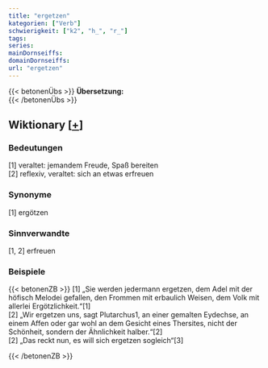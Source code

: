 ```yaml
---
title: "ergetzen"
kategorien: ["Verb"]
schwierigkeit: ["k2", "h_", "r_"]
tags:
series:
mainDornseiffs:
domainDornseiffs:
url: "ergetzen"
---
```


{{< betonenÜbs >}}
**Übersetzung:**  
{{< /betonenÜbs >}}

## Wiktionary [[+](https://de.wiktionary.org/wiki/ergetzen)]

### Bedeutungen
[1] veraltet: jemandem Freude, Spaß bereiten  
[2] reflexiv, veraltet: sich an etwas erfreuen  

### Synonyme
[1] ergötzen  

### Sinnverwandte
[1, 2] erfreuen  

### Beispiele
{{< betonenZB >}}
[1] „Sie werden jedermann ergetzen, dem Adel mit der höfisch Melodei gefallen, den Frommen mit erbaulich Weisen, dem Volk mit allerlei Ergötzlichkeit.“[1]  
[2] „Wir ergetzen uns, sagt Plutarchus1, an einer gemalten Eydechse, an einem Affen oder gar wohl an dem Gesicht eines Thersites, nicht der Schönheit, sondern der Ähnlichkeit halber.“[2]  
[2]  „Das reckt nun, es will sich ergetzen sogleich“[3]  

{{< /betonenZB >}}

